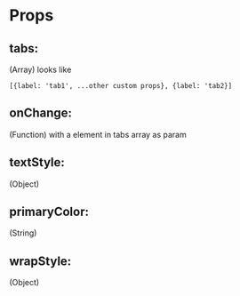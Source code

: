 # Props
## tabs: 
(Array) looks like 

`
[{label: 'tab1', ...other custom props}, {label: 'tab2}]
`

## onChange: 
(Function) with a element in tabs array  as  param

## textStyle: 
(Object)
## primaryColor: 
(String)
## wrapStyle: 
(Object)
